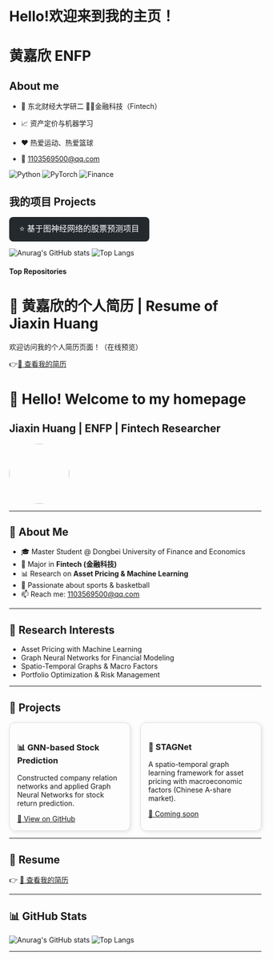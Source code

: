 # Hello!欢迎来到我的主页！ 
# 黄嘉欣  ENFP

## About me 

- 💼 东北财经大学研二 👨‍💻金融科技（Fintech）

- 📈 资产定价与机器学习

- ❤️ 热爱运动、热爱篮球

- 💬 1103569500@qq.com

![Python](https://img.shields.io/badge/Python-3776AB?logo=python&logoColor=white)
![PyTorch](https://img.shields.io/badge/PyTorch-EE4C2C?logo=pytorch&logoColor=white)
![Finance](https://img.shields.io/badge/Finance-003366?logo=visa&logoColor=white)

## 我的项目 Projects
<a href="https://github.com/jxxx9191/Return-Construction-Graph-Network-and-Prediction" target="_blank">
  <button style="padding:10px 20px; font-size:16px; border-radius:8px; cursor:pointer; background-color:#24292e; color:white; border:none;">
    ⭐ 基于图神经网络的股票预测项目
  </button>
</a>

<br />

![Anurag's GitHub stats](https://github-readme-stats.vercel.app/api?username=jxxx9191&show_icons=true&theme=radical)
![Top Langs](https://github-readme-stats.vercel.app/api/top-langs/?username=jxxx9191)


#### Top Repositories

# 💼 黄嘉欣的个人简历 | Resume of Jiaxin Huang

 欢迎访问我的个人简历页面！（在线预览）

👉<a href="/黄嘉欣个人简历.pdf" target="_blank">📄 查看我的简历</a>


# 👋 Hello! Welcome to my homepage  
## Jiaxin Huang | ENFP | Fintech Researcher  

<img src="avatar.jpg" width="120" style="border-radius:50%">

---

## 🌟 About Me
- 🎓 Master Student @ Dongbei University of Finance and Economics  
- 💼 Major in **Fintech (金融科技)**  
- 📊 Research on **Asset Pricing & Machine Learning**  
- 🏀 Passionate about sports & basketball  
- 📫 Reach me: 1103569500@qq.com  

---

## 🔬 Research Interests
- Asset Pricing with Machine Learning  
- Graph Neural Networks for Financial Modeling  
- Spatio-Temporal Graphs & Macro Factors  
- Portfolio Optimization & Risk Management  

---

## 🚀 Projects
<div style="display:flex; gap:20px;">
  
  <div style="border:1px solid #ddd; border-radius:12px; padding:15px; width:45%; box-shadow:2px 2px 8px rgba(0,0,0,0.1);">
    <h3>📊 GNN-based Stock Prediction</h3>
    <p>Constructed company relation networks and applied Graph Neural Networks for stock return prediction.</p>
    <a href="https://github.com/jxxx9191/Return-Construction-Graph-Network-and-Prediction" target="_blank">🔗 View on GitHub</a>
  </div>

  <div style="border:1px solid #ddd; border-radius:12px; padding:15px; width:45%; box-shadow:2px 2px 8px rgba(0,0,0,0.1);">
    <h3>📑 STAGNet</h3>
    <p>A spatio-temporal graph learning framework for asset pricing with macroeconomic factors (Chinese A-share market).</p>
    <a href="#">🔗 Coming soon</a>
  </div>

</div>

---

## 📄 Resume
👉 <a href="/黄嘉欣个人简历.pdf" target="_blank">📄 查看我的简历</a>

---

## 📊 GitHub Stats
![Anurag's GitHub stats](https://github-readme-stats.vercel.app/api?username=jxxx9191&show_icons=true&theme=radical)
![Top Langs](https://github-readme-stats.vercel.app/api/top-langs/?username=jxxx9191)

---

